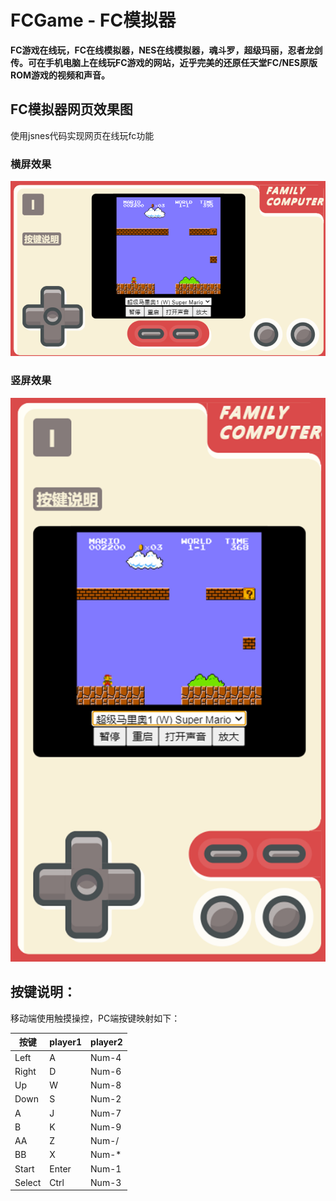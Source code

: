 # FCGame - FC模拟器
**FC游戏在线玩，FC在线模拟器，NES在线模拟器，魂斗罗，超级玛丽，忍者龙剑传。可在手机电脑上在线玩FC游戏的网站，近乎完美的还原任天堂FC/NES原版ROM游戏的视频和声音。**

## FC模拟器网页效果图
使用jsnes代码实现网页在线玩fc功能

### 横屏效果
![横屏预览](./landscape_mode.png)

### 竖屏效果
![竖屏预览](./portrait_mode.png)

## 按键说明：
移动端使用触摸操控，PC端按键映射如下：

| 按键 | player1 | player2 |
| - | - | - |
| Left | A | Num-4 |
| Right | D | Num-6 |
| Up | W | Num-8 |
| Down | S | Num-2 |
| A | J | Num-7 |
| B | K | Num-9 |
| AA | Z | Num-/ |
| BB | X | Num-* |
| Start |	Enter |	Num-1 |
| Select | Ctrl |	Num-3 |
